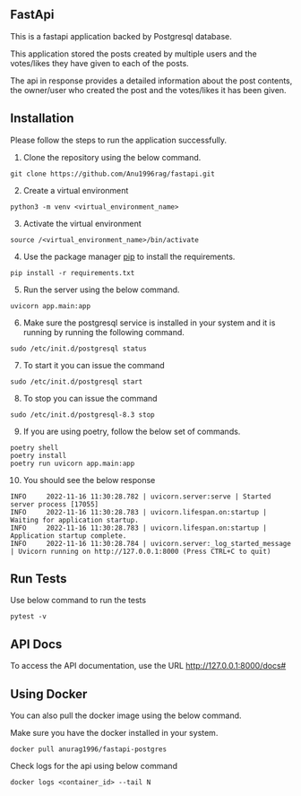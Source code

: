 ## FastApi

This is a fastapi application backed by Postgresql database.

This application stored the posts created by multiple users and the votes/likes they have given to each of the posts.

The api in response provides a detailed information about the post contents, the owner/user who created the post and the votes/likes it has been given.

## Installation

Please follow the steps to run the application successfully.

1. Clone the repository using the below command.

```commandline
git clone https://github.com/Anu1996rag/fastapi.git
```

2. Create a virtual environment
```commandline
python3 -m venv <virtual_environment_name>
```
3. Activate the virtual environment
```commandline
source /<virtual_environment_name>/bin/activate
```
4. Use the package manager [pip](https://pip.pypa.io/en/stable/) to install the requirements.

```commandline
pip install -r requirements.txt
```
5. Run the server using the below command.
```commandline
uvicorn app.main:app
```
6. Make sure the postgresql service is installed in your system and it is running by running the following command.
```commandline
sudo /etc/init.d/postgresql status
```
7. To start it you can issue the command
```commandline
sudo /etc/init.d/postgresql start
```
8. To stop you can issue the command
```commandline
sudo /etc/init.d/postgresql-8.3 stop
```
9. If you are using poetry, follow the below set of commands.
```commandline
poetry shell
poetry install
poetry run uvicorn app.main:app
```
10. You should see the below response
```commandline
INFO     2022-11-16 11:30:28.782 | uvicorn.server:serve | Started server process [17055]
INFO     2022-11-16 11:30:28.783 | uvicorn.lifespan.on:startup | Waiting for application startup.
INFO     2022-11-16 11:30:28.783 | uvicorn.lifespan.on:startup | Application startup complete.
INFO     2022-11-16 11:30:28.784 | uvicorn.server:_log_started_message | Uvicorn running on http://127.0.0.1:8000 (Press CTRL+C to quit)
```
## Run Tests

Use below command to run the tests
```commandline
pytest -v
```

## API Docs

To access the API documentation, use the URL
http://127.0.0.1:8000/docs#

## Using Docker 

You can also pull the docker image using the below command.

Make sure you have the docker installed in your system.

```commandline
docker pull anurag1996/fastapi-postgres
```

Check logs for the api using below command
```commandline
docker logs <container_id> --tail N
```